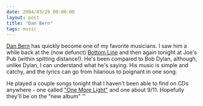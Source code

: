 ```yaml
---
date: 2004/03/29 00:00:00
layout: post
title: "Dan Bern"
tags: music
---
```


[Dan Bern](http://www.danbern.com/) has quickly become one of my favorite musicians. I saw him a while back at the (now defunct) [Bottom Line](http://www.bottomlinecabaret.com/) and then again tonight at Joe's Pub (within spitting distance!). He's been compared to Bob Dylan, although, unlike Dylan, I can understand what he's saying. His music is simple and catchy, and the lyrics can go from hilarious to poignant in one song.

He played a couple songs tonight that I haven't been able to find on CDs anywhere - one called ["One More Light"](http://www.dylanchords.com/others/dan_bern_one_more_light.htm) and one about 9/11. Hopefully they'll be on the "new album" &#8482;
